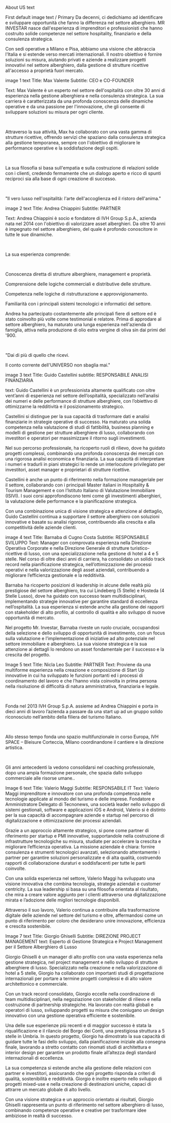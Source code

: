 About US text

First default image text / Primary
Da decenni, ci dedichiamo ad identificare e sviluppare opportunità che fanno la differenza nel settore alberghiero. MR INVESTAR nasce dall'esperienza di imprenditori e professionisti che hanno costruito solide competenze nel settore hospitality, finanziario e della consulenza strategica.​

Con sedi operative a Milano e Pisa, abbiamo una visione che abbraccia l'Italia e si estende verso mercati internazionali. Il nostro obiettivo è fornire soluzioni su misura, aiutando privati e aziende a realizzare progetti innovativi nel settore alberghiero, dalla gestione di strutture ricettive all'accesso a proprietà fuori mercato.​



image 1 text
Title: Max Valente​
Subtitle: CEO e CO-FOUNDER

Text: 
Max Valente è un esperto nel settore dell'ospitalità con oltre 30 anni di esperienza nella gestione alberghiera e nella consulenza strategica. La sua carriera è caratterizzata da una profonda conoscenza delle dinamiche operative e da una passione per l'innovazione, che gli consente di sviluppare soluzioni su misura per ogni cliente.​

​

Attraverso la sua attività, Max ha collaborato con una vasta gamma di strutture ricettive, offrendo servizi che spaziano dalla consulenza strategica alla gestione temporanea, sempre con l'obiettivo di migliorare le performance operative e la soddisfazione degli ospiti.​

​

La sua filosofia si basa sull'empatia e sulla costruzione di relazioni solide con i clienti, credendo fermamente che un dialogo aperto e ricco di spunti reciproci sia alla base di ogni creazione di successo.​

​

"Il vero lusso nell'ospitalità: l'arte dell'accoglienza ed il ristoro dell'anima."​


image 2 text
Title: Andrea Chiappini​
Subtitle: PARTNER

Text:
Andrea Chiappini è socio e fondatore di IVH Group S.p.A., azienda nata nel 2014 con l'obiettivo di valorizzare asset alberghieri. Da oltre 10 anni è impegnato nel settore alberghiero, del quale è profondo conoscitore in tutte le sue dinamiche.​

​

La sua esperienza comprende:​

​

Conoscenza diretta di strutture alberghiere, management e proprietà.​

Comprensione delle logiche commerciali e distributive delle strutture.​

Competenza nelle logiche di ristrutturazione e approvvigionamento.​

Familiarità con i principali sistemi tecnologici e informatici del settore.​

Andrea ha partecipato costantemente alle principali fiere di settore ed è stato coinvolto più volte come testimonial e relatore. Prima di approdare al settore alberghiero, ha maturato una lunga esperienza nell'azienda di famiglia, attiva nella produzione di olio extra vergine di oliva sin dai primi del '900.​

​

"Dai di più di quello che ricevi. ​

Il conto corrente dell'UNIVERSO non sbaglia mai."​


image 3 text 
Title: Guido Castellini​
subtitle: RESPONSABILE ANALISI FINANZIARIA

text:
Guido Castellini è un professionista altamente qualificato con oltre vent’anni di esperienza nel settore dell’ospitalità, specializzato nell’analisi dei numeri e delle performance di strutture alberghiere, con l’obiettivo di ottimizzarne la redditività e il posizionamento strategico.​

Castellini si distingue per la sua capacità di trasformare dati e analisi finanziarie in strategie operative di successo. Ha maturato una solida competenza nella valutazione di studi di fattibilità, business planning e modelli di gestione per strutture alberghiere di lusso, collaborando con investitori e operatori per massimizzare il ritorno sugli investimenti.​

Nel suo percorso professionale, ha ricoperto ruoli di rilievo, dove ha guidato progetti complessi, combinando una profonda conoscenza dei mercati con una rigorosa analisi economica e finanziaria. La sua capacità di interpretare i numeri e tradurli in piani strategici lo rende un interlocutore privilegiato per investitori, asset manager e proprietari di strutture ricettive.​

Castellini è anche un punto di riferimento nella formazione manageriale per il settore, collaborando con i principali Master italiani in Hospitality & Tourism Management e con l’Istituto Italiano di Valutazione Immobiliare (ISIVI). I suoi corsi approfondiscono temi come gli investimenti alberghieri, la valutazione delle performance e la pianificazione strategica.​

Con una combinazione unica di visione strategica e attenzione al dettaglio, Guido Castellini continua a supportare il settore alberghiero con soluzioni innovative e basate su analisi rigorose, contribuendo alla crescita e alla competitività delle aziende clienti.​


image 4 text
Title: Barnaba di Cugno Costa​
Subtitle: RESPONSABILE SVILUPPO
Text: 
Manager con comprovata esperienza nella Direzione Operativa Corporate e nella Direzione Generale di strutture turistico-ricettive di lusso, con una specializzazione nella gestione di hotel a 4 e 5 stelle. Nel corso di oltre dieci anni di carriera, ha consolidato un solido track record nella pianificazione strategica, nell’ottimizzazione dei processi operativi e nella valorizzazione degli asset aziendali, contribuendo a migliorare l’efficienza gestionale e la redditività.​

Barnaba ha ricoperto posizioni di leadership in alcune delle realtà più prestigiose del settore alberghiero, tra cui Lindeberg (5 Stelle) e Hosteda (4 Stelle Lusso), dove ha guidato con successo team multidisciplinari, implementando strategie innovative per garantire standard di eccellenza nell’ospitalità. La sua esperienza si estende anche alla gestione dei rapporti con stakeholder di alto profilo, al controllo di qualità e allo sviluppo di nuove opportunità di mercato.​

Nel progetto Mr. Investar, Barnaba riveste un ruolo cruciale, occupandosi della selezione e dello sviluppo di opportunità di investimento, con un focus sulla valutazione e l’implementazione di iniziative ad alto potenziale nel settore immobiliare e alberghiero. La sua visione strategica e la sua attenzione ai dettagli lo rendono un asset fondamentale per il successo e la crescita del progetto.​


Image 5 text
Title: Nicla Leo​
Subtitle: PARTNER
Text: 
Proviene da una multiforme esperienza nella creazione e composizione di Start Up innovative in cui ha sviluppato le funzioni portanti ed i processi di coordinamento del lavoro e che l’hanno vista coinvolta in prima persona nella risoluzione di difficoltà di natura amministrativa, finanziaria e legale.​

​

Fonda nel 2013 IVH Group S.p.A. assieme ad Andrea Chiappini e porta in dieci anni di lavoro l’azienda a passare da una start up ad un gruppo solido riconosciuto nell’ambito della filiera del turismo Italiano.​

​

Allo stesso tempo fonda uno spazio multifunzionale in corso Europa, IVH SPACE – Bleisure Corteccia, Milano coordinandone il cantiere e la direzione artistica.​

​

Gli anni antecedenti la vedono consolidarsi nel coaching professionale, dopo una ampia formazione personale, che spazia dallo sviluppo commerciale alle risorse umane.. ​

Image 6 text
Title: Valerio Maggi
Subtitle: RESPONSABILE IT
Text:
Valerio Maggi imprenditore e innovatore con una profonda competenza nelle tecnologie applicate al mondo del turismo e delle imprese. Fondatore e Amministratore Delegato di Tecnonews, una società leader nello sviluppo di sistemi gestionali, software e applicazioni iOS e Android, Valerio si è distinto per la sua capacità di accompagnare aziende e startup nel percorso di digitalizzazione e ottimizzazione dei processi aziendali.​

Grazie a un approccio altamente strategico, si pone come partner di riferimento per startup e PMI innovative, supportandole nella costruzione di infrastrutture tecnologiche su misura, studiate per accelerare la crescita e migliorare l’efficienza operativa. La missione aziendale è chiara: fornire consulenza e strumenti tecnologici avanzati, selezionando attentamente i partner per garantire soluzioni personalizzate e di alta qualità, costruendo rapporti di collaborazione duraturi e soddisfacenti per tutte le parti coinvolte.​

Con una solida esperienza nel settore, Valerio Maggi ha sviluppato una visione innovativa che combina tecnologia, strategie aziendali e customer centricity. La sua leadership si basa su una filosofia orientata al risultato, che mira a creare valore aggiunto per i clienti attraverso una digitalizzazione mirata e l’adozione delle migliori tecnologie disponibili.​

Attraverso il suo lavoro, Valerio continua a contribuire alla trasformazione digitale delle aziende nel settore del turismo e oltre, affermandosi come un punto di riferimento per coloro che desiderano unire innovazione, efficienza e crescita sostenibile.​


Image 7 text
Title: Giorgio Ghiselli​
Subtitle: DIREZIONE PROJECT MANAGEMENT
text: 
Esperto di Gestione Strategica e Project Management per il Settore Alberghiero di Lusso​

Giorgio Ghiselli è un manager di alto profilo con una vasta esperienza nella gestione strategica, nel project management e nello sviluppo di strutture alberghiere di lusso. Specializzato nella creazione e nella valorizzazione di hotel a 5 stelle, Giorgio ha collaborato con importanti studi di progettazione internazionali per portare a termine progetti complessi e di alto valore architettonico e commerciale.​

Con un track record consolidato, Giorgio eccelle nella coordinazione di team multidisciplinari, nella negoziazione con stakeholder di rilievo e nella costruzione di partnership strategiche. Ha lavorato con realtà globali e operatori di lusso, sviluppando progetti su misura che coniugano un design innovativo con una gestione operativa efficiente e sostenibile.​

Una delle sue esperienze più recenti e di maggior successo è stata la riqualificazione e il rilancio del Borgo dei Conti, una prestigiosa struttura a 5 stelle in Umbria. In questo progetto, Giorgio ha dimostrato la sua capacità di guidare tutte le fasi dello sviluppo, dalla pianificazione iniziale alla consegna finale, lavorando a stretto contatto con rinomati studi di architettura e interior design per garantire un prodotto finale all’altezza degli standard internazionali di eccellenza.​

La sua competenza si estende anche alla gestione delle relazioni con partner e investitori, assicurando che ogni progetto risponda a criteri di qualità, sostenibilità e redditività. Giorgio è inoltre esperto nello sviluppo di progetti mixed-use e nella creazione di destinazioni uniche, capaci di attrarre un mercato globale di alto livello.​

Con una visione strategica e un approccio orientato ai risultati, Giorgio Ghiselli rappresenta un punto di riferimento nel settore alberghiero di lusso, combinando competenze operative e creative per trasformare idee ambiziose in realtà di successo.​


